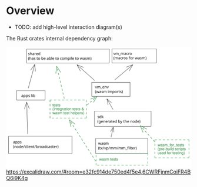 # Overview

- TODO: add high-level interaction diagram(s)

The Rust crates internal dependency graph:

![crates](./overview/crates.svg  "crates")
<https://excalidraw.com/#room=e32fc914de750ed4f5e4,6CWRFjnmCoiFR4BQ6i9K4g>
